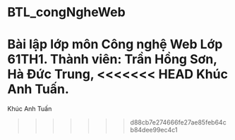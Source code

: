 # BTL_congNgheWeb
Bài lập lớp môn Công nghệ Web
Lớp 61TH1.
Thành viên:
Trần Hồng Sơn,
Hà Đức Trung,
<<<<<<< HEAD
Khúc Anh Tuấn.
=======
Khúc Anh Tuấn
>>>>>>> d88cb7e274666fe27ae85feb64cb84dee99ec4c1
